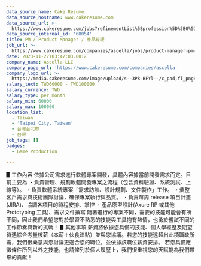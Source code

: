 ```yaml
---
data_source_name: Cake Resume
data_source_hostname: www.cakeresume.com
data_source_url: >-
  https://www.cakeresume.com/jobs?refinementList%5Bprofession%5D%5B0%5D=game-production&range%5Bsalary_range%5D%5Bmin%5D=100000
data_source_internal_id: '68054'
title: PM / Product Manager / 產品經理
job_url: >-
  https://www.cakeresume.com/companies/ascella/jobs/product-manager-pm-product-manager
date: 2023-11-27T03:47:03.001Z
company_name: Ascella LLC
company_page_url: 'https://www.cakeresume.com/companies/ascella'
company_logo_url: >-
  https://media.cakeresume.com/image/upload/s--3Pk-BFYl--/c_pad,fl_png8,h_200,w_200/v1681974024/dknrhznaywq1hwwh3zrc.png
salary_text: TWD60000 - TWD100000
salary_currency: TWD
salary_type: per_month
salary_min: 60000
salary_max: 100000
location_list:
  - Taiwan
  - 'Taipei City, Taiwan'
  - 台灣台北市
  - 台灣
job_tags: []
badges:
  - Game Production

---
```


▋工作內容 依據公司需求進行軟體專案開發，具體內容據當前開發需求而定。目前主要為 ・負貴管理、規劃軟體開發專案之流程（包含資料驗證、系統測試、上線等）。 ・負責軟體系統專案「需求訪談、設計規劃、文件製作」工作。 ・彙整客戶需求與技術團隊討論，確保專案執行與品質。 ・負責每周 release 項目計畫(JIRA)、協調各項目的時程安排、掌控 ・產品原型設計(Axure RP 或其他 Prototyping 工具)、需求文件撰寫 隨著進行的專案不同，需要的技能可能會有所不同，因此我們希望您對於學習不熟悉的技能與工具抱有熱情，也勇於嘗試不同的工作節奏與新的挑戰！ ▋其他事項 薪資將依據您具備的技能、個人學經歷及期望待遇綜合考量核薪（本薪＋伙食津貼）並與您協議。若您的技能遠超出此項職缺所需，我們很樂意與您討論更適合您的職位，並依據該職位薪資安排。 若您具備應徵條件所列以外之技能，也請條列於個人履歷上，我們很重視您的天賦能為我們帶來的貢獻！